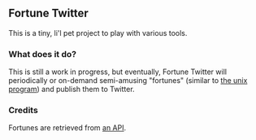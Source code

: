 Fortune Twitter
---------------

This is a tiny, li'l pet project to play with various tools.

### What does it do?

This is still a work in progress, but eventually, Fortune Twitter will periodically or on-demand semi-amusing "fortunes" (similar to [the unix program](https://en.wikipedia.org/wiki/Fortune_(Unix))) and publish them to Twitter.

### Credits

Fortunes are retrieved from [an API](https://helloacm.com/fortune/).
